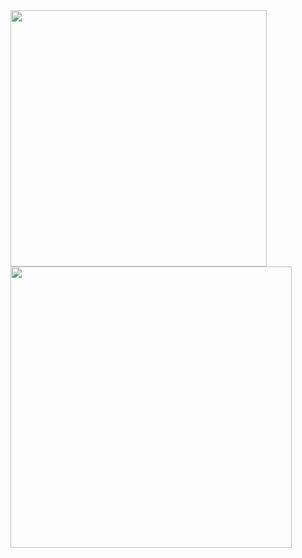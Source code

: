 
<img align="left" width=410 src="https://github-readme-stats.vercel.app/api?username=henji243&count_private=true&theme=blueberry" />
<img align="left" width=450 src="https://github-readme-stats.vercel.app/api/pin/?username=henji243&repo=get_scratch_trend&theme=blueberry" />
<br />
